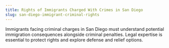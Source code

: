 ```yaml
---
title: Rights of Immigrants Charged With Crimes in San Diego
slug: san-diego-immigrant-criminal-rights
---
```


Immigrants facing criminal charges in San Diego must understand potential immigration consequences alongside criminal penalties. Legal expertise is essential to protect rights and explore defense and relief options.